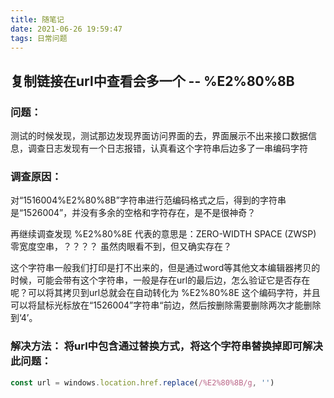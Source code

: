 ```yaml
---
title: 随笔记
date: 2021-06-26 19:59:47
tags: 日常问题
---
```


## 复制链接在url中查看会多一个 -- %E2%80%8B

### 问题： 
  测试的时候发现，测试那边发现界面访问界面的去，界面展示不出来接口数据信息，调查日志发现有一个日志报错，认真看这个字符串后边多了一串编码字符
 
### 调查原因：
  对“1516004%E2%80%8B”字符串进行范编码格式之后，得到的字符串是“1526004​”，并没有多余的空格和字符存在，是不是很神奇？

  再继续调查发现 %E2%80%8E 代表的意思是：ZERO-WIDTH SPACE (ZWSP)  零宽度空串，？？？？ 虽然肉眼看不到，但又确实存在？
  
  这个字符串一般我们打印是打不出来的，但是通过word等其他文本编辑器拷贝的时候，可能会带有这个字符串，一般是存在url的最后边，怎么验证它是否存在呢？可以将其拷贝到url总就会在自动转化为 %E2%80%8E 这个编码字符，并且可以将鼠标光标放在“1526004​”字符串“前边，然后按删除需要删除两次才能删除到‘4’。
 
### 解决方法： 将url中包含通过替换方式，将这个字符串替换掉即可解决此问题：

```js
const url = windows.location.href.replace(/%E2%80%8B/g, '')
```

<!-- more -->
